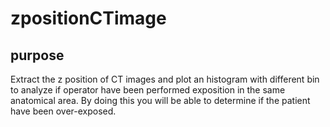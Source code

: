 # zpositionCTimage

## purpose
Extract the z position of CT images and plot an histogram with different bin to analyze if operator have been performed exposition in the same anatomical area.
By doing this you will be able to determine if the patient have been over-exposed.
